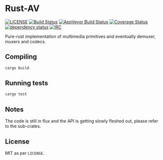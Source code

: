 # Rust-AV

[![LICENSE](https://img.shields.io/badge/license-MIT-blue.svg)](LICENSE)
[![Build Status](https://travis-ci.org/rust-av/rust-av.svg?branch=master)](https://travis-ci.org/rust-av/rust-av)
[![AppVeyor Build Status](https://ci.appveyor.com/api/projects/status/github/xiph/rav1e?branch=master&svg=true)](https://ci.appveyor.com/project/xiph/rav1e)
[![Coverage Status](https://coveralls.io/repos/rust-av/rust-av/badge.svg?branch=master)](https://coveralls.io/r/rust-av/rust-av?branch=master)
[![dependency status](https://deps.rs/repo/github/rust-av/rust-av/status.svg)](https://deps.rs/repo/github/rust-av/rust-av)
[![IRC](https://img.shields.io/badge/irc-%23rust--av-blue.svg)](http://webchat.freenode.net?channels=%23rust-av&uio=d4)

Pure-rust implementation of multimedia primitives and eventually demuxer, muxers and codecs.

## Compiling

```bash
cargo build
```

## Running tests

```bash
cargo test
```

## Notes

The code is still in flux and the API is getting slowly fleshed out, please refer to the sub-crates.

## License

MIT as per `LICENSE`.

